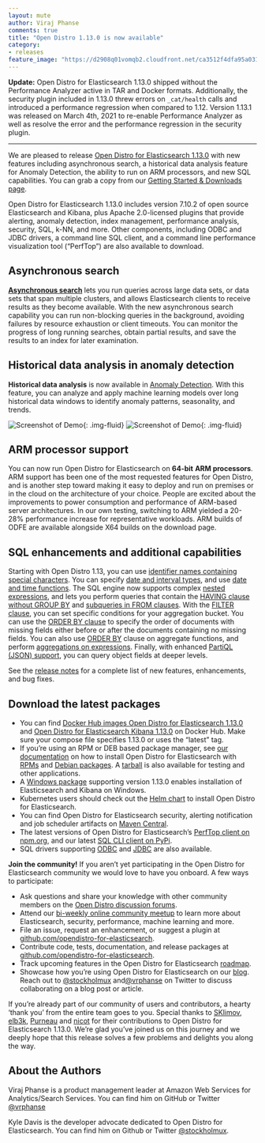 ```yaml
---
layout: mute
author: Viraj Phanse
comments: true
title: "Open Distro 1.13.0 is now available"
category:
- releases
feature_image: "https://d2908q01vomqb2.cloudfront.net/ca3512f4dfa95a03169c5a670a4c91a19b3077b4/2019/03/26/open_disto-elasticsearch-logo-800x400.jpg"
---
```


**Update:** Open Distro for Elasticsearch 1.13.0 shipped without the Performance Analyzer active in TAR and Docker formats. Additionally, the security plugin included in 1.13.0 threw errors on `_cat/health` calls and introduced a performance regression when compared to 1.12. Version 1.13.1 was released on March 4th, 2021 to re-enable Performance Analyzer as well as resolve the error and the performance regression in the security plugin.

---

We are pleased to release [Open Distro for Elasticsearch 1.13.0](https://opendistro.github.io/for-elasticsearch/downloads.html) with new features including asynchronous search, a historical data analysis feature for Anomaly Detection, the ability to run on ARM processors, and new SQL capabilities. You can grab a copy from our [Getting Started & Downloads page](https://opendistro.github.io/for-elasticsearch/downloads.html).

Open Distro for Elasticsearch 1.13.0 includes version 7.10.2 of open source Elasticsearch and Kibana, plus Apache 2.0-licensed plugins that provide alerting, anomaly detection, index management, performance analysis, security, SQL, k-NN, and more. Other components, including ODBC and JDBC drivers, a command line SQL client, and a command line performance visualization tool (“PerfTop”) are also available to download.

## Asynchronous search
[**Asynchronous search**](https://opendistro.github.io/for-elasticsearch-docs/docs/async/) lets you run queries across large data sets, or data sets that span multiple clusters, and allows Elasticsearch clients to receive results as they become available. With the new asynchronous search capability you can run non-blocking queries in the background, avoiding failures by resource exhaustion or client timeouts. You can monitor the progress of long running searches, obtain partial results, and save the results to an index for later examination.

## Historical data analysis in anomaly detection

**Historical data analysis** is now available in [Anomaly Detection](https://opendistro.github.io/for-elasticsearch-docs/docs/ad/). With this feature, you can analyze and apply machine learning models over long historical data windows to identify anomaly patterns, seasonality, and trends.

![Screenshot of Demo](/for-elasticsearch/assets/media/blog-images/hda-screenshot-1.png){: .img-fluid}
![Screenshot of Demo](/for-elasticsearch/assets/media/blog-images/hda-screenshot-2.png){: .img-fluid}


## ARM processor support
You can now run Open Distro for Elasticsearch on **64-bit** **ARM processors**. ARM support has been one of the most requested features for Open Distro, and is another step toward making it easy to deploy and run on premises or in the cloud on the architecture of your choice. People are excited about the improvements to power consumption and performance of ARM-based server architectures. In our own testing, switching to ARM yielded a 20-28% performance increase for representative workloads. ARM builds of ODFE are available alongside X64 builds on the download page.

## SQL enhancements and additional capabilities

Starting with Open Distro 1.13, you can use [identifier names containing special characters](https://github.com/opendistro-for-elasticsearch/sql/blob/develop/docs/user/general/identifiers.rst). You can specify [date and interval types](https://github.com/opendistro-for-elasticsearch/sql/blob/develop/docs/user/general/datatypes.rst), and use [date and time functions](https://github.com/opendistro-for-elasticsearch/sql/blob/develop/docs/user/dql/functions.rst). The SQL engine now supports complex [nested expressions](https://github.com/opendistro-for-elasticsearch/sql/blob/develop/docs/user/dql/expressions.rst), and lets you perform queries that contain the [HAVING clause without GROUP BY](https://github.com/opendistro-for-elasticsearch/sql/blob/develop/docs/user/dql/aggregations.rst#having-without-group-by) and [subqueries in FROM clauses](https://github.com/opendistro-for-elasticsearch/sql/blob/develop/docs/user/dql/complex.rst#example-2-subquery-in-from-clause). With the [FILTER clause](https://github.com/opendistro-for-elasticsearch/sql/blob/develop/docs/user/dql/aggregations.rst#filter-clause), you can set specific conditions for your aggregation bucket. You can use the [ORDER BY clause](https://github.com/opendistro-for-elasticsearch/sql/blob/develop/docs/user/dql/basics.rst#example-2-specifying-order-for-null) to specify the order of documents with missing fields either before or after the documents containing no missing fields.  You can also use [ORDER BY](https://github.com/opendistro-for-elasticsearch/sql/blob/develop/docs/user/dql/basics.rst#example-3-ordering-by-aggregate-functions) clause on aggregate functions, and perform [aggregations on expressions](https://github.com/opendistro-for-elasticsearch/sql/blob/develop/docs/user/dql/basics.rst#example-3-ordering-by-aggregate-functions). Finally, with enhanced [PartiQL (JSON) support](https://github.com/opendistro-for-elasticsearch/sql/blob/develop/docs/user/beyond/partiql.rst#example-2-selecting-deeper-levels), you can query object fields at deeper levels.

See the [release notes](https://github.com/opendistro-for-elasticsearch/opendistro-build/blob/master/release-notes/opendistro-for-elasticsearch-release-notes-1.13.0.md) for a complete list of new features, enhancements, and bug fixes.

## Download the latest packages

* You can find [Docker Hub images Open Distro for Elasticsearch 1.13.0](https://hub.docker.com/r/amazon/opendistro-for-elasticsearch) and [Open Distro for Elasticsearch Kibana 1.13.0](https://hub.docker.com/r/amazon/opendistro-for-elasticsearch-kibana) on Docker Hub. Make sure your compose file specifies 1.13.0 or uses the “latest” tag. 
* If you’re using an RPM or DEB based package manager, see [our documentation](https://opendistro.github.io/for-elasticsearch-docs/docs/install/) on how to install Open Distro for Elasticsearch with [RPMs](https://opendistro.github.io/for-elasticsearch-docs/docs/install/rpm/) and [Debian packages](https://opendistro.github.io/for-elasticsearch-docs/docs/install/deb/). A [tarball](https://opendistro.github.io/for-elasticsearch-docs/docs/install/tar/) is also available for testing and other applications. 
* A [Windows package](https://opendistro.github.io/for-elasticsearch-docs/docs/install/windows/) supporting version 1.13.0 enables installation of Elasticsearch and Kibana on Windows. 
* Kubernetes users should check out the [Helm chart](https://opendistro.github.io/for-elasticsearch-docs/docs/install/helm/) to install Open Distro for Elasticsearch. 
* You can find Open Distro for Elasticsearch security, alerting notification and job scheduler artifacts on [Maven Central](https://mvnrepository.com/artifact/com.amazon.opendistroforelasticsearch). 
* The latest versions of Open Distro for Elasticsearch’s [PerfTop client on npm.org](https://www.npmjs.com/package/@aws/opendistro-for-elasticsearch-perftop), and our latest [SQL CLI client on PyPi](https://pypi.org/project/odfe-sql-cli/). 
* SQL drivers supporting [ODBC](https://opendistro.github.io/for-elasticsearch-docs/docs/sql/odbc/) and [JDBC](https://opendistro.github.io/for-elasticsearch-docs/docs/sql/jdbc/) are also available.

**Join the community!**
If you aren’t yet participating in the Open Distro for Elasticsearch community we would love to have you onboard. A few ways to participate:

* Ask questions and share your knowledge with other community members on the [Open Distro discussion forums](https://discuss.opendistrocommunity.dev/).
* Attend our [bi-weekly online community meetup](https://www.meetup.com/Open-Distro-for-Elasticsearch-Meetup-Group) to learn more about Elasticsearch, security, performance, machine learning and more.
* File an issue, request an enhancement, or suggest a plugin at [github.com/opendistro-for-elasticsearch](https://github.com/opendistro-for-elasticsearch).
* Contribute code, tests, documentation, and release packages at [github.com/opendistro-for-elasticsearch](https://github.com/opendistro-for-elasticsearch).
* Track upcoming features in the Open Distro for Elasticsearch [roadmap](https://github.com/orgs/opendistro-for-elasticsearch/projects/3).
* Showcase how you’re using Open Distro for Elasticsearch on our [blog](https://opendistro.github.io/for-elasticsearch/blog/). Reach out to [@stockholmux](https://twitter.com/stockholmux?lang=en) and[@vrphanse](https://twitter.com/vrphanse?lang=en) on Twitter to discuss collaborating on a blog post or article.

If you’re already part of our community of users and contributors, a hearty ‘thank you’ from the entire team goes to you. Special thanks to [SKlimov](https://github.com/SKlimov), [elb3k](https://github.com/elb3k), [Purneau](https://github.com/Purneau) and [nicot](https://github.com/nicot) for their contributions to Open Distro for Elasticsearch 1.13.0.  We’re glad you’ve joined us on this journey and we deeply hope that this release solves a few problems and delights you along the way.

## About the Authors

Viraj Phanse is a product management leader at Amazon Web Services for Analytics/Search Services. You can find him on GitHub or Twitter [@vrphanse](https://twitter.com/vrphanse?lang=en)

Kyle Davis is the developer advocate dedicated to Open Distro for Elasticsearch. You can find him on Github or Twitter [@stockholmux](https://twitter.com/stockholmux).




